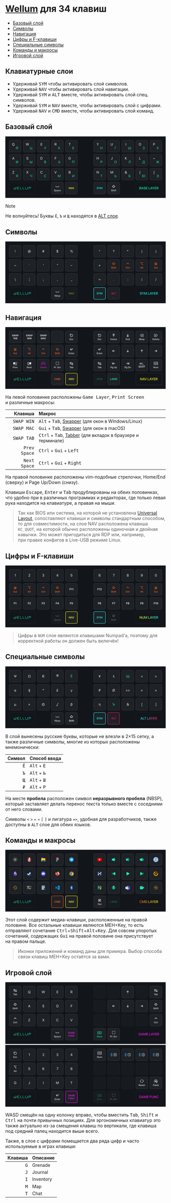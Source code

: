 # [Wellum](./README.md) для 34 клавиш

- [Базовый слой](#базовый-слой)
- [Символы](#символы)
- [Навигация](#навигация)
- [Цифры и F-клавиши](#цифры-и-f-клавиши)
- [Специальные символы](#специальные-символы)
- [Команды и макросы](#команды-и-макросы)
- [Игровой слой](#игровой-слой)

## Клавиатурные слои

- Удерживай <kbd>SYM</kbd> чтобы активировать слой символов.
- Удерживай <kbd>NAV</kbd> чтобы активировать слой навигации.
- Удерживай <kbd>SYM</kbd> и <kbd>ALT</kbd> вместе, чтобы активировать слой спец. символов.
- Удерживай <kbd>SYM</kbd> и <kbd>NAV</kbd> вместе, чтобы активировать слой с цифрами.
- Удерживай <kbd>NAV</kbd> и <kbd>CMD</kbd> вместе, чтобы активировать слой команд.

## Базовый слой

![](./images/wellum34/wellum-layer-base.jpg)

> [!NOTE]
> Не волнуйтесь! Буквы `Ё`, `Ъ` и `Щ` находятся в [ALT слое](#специальные-символы).

## Символы

![](./images/wellum34/wellum-layer-sym.jpg)

## Навигация

![](./images/wellum34/wellum-layer-nav.jpg)

На левой половинке расположены <kbd>Game Layer</kbd>, <kbd>Print Screen</kbd> и различные макросы:

|               Клавиша | Макрос                                                                                                                     |
| --------------------: | :------------------------------------------------------------------------------------------------------------------------- |
|   <kbd>SWAP WIN</kbd> | <kbd>Alt</kbd> + <kbd>Tab</kbd>, [Swapper](./README.md#как-работает-swapper-и-tabber) (для окон в Windows/Linux)           |
|   <kbd>SWAP MAC</kbd> | <kbd>Gui</kbd> + <kbd>Tab</kbd>, [Swapper](./README.md#как-работает-swapper-и-tabber) (для окон в macOS)                   |
|   <kbd>SWAP TAB</kbd> | <kbd>Ctrl</kbd> + <kbd>Tab</kbd>, [Tabber](./README.md#как-работает-swapper-и-tabber) (для вкладок в браузере и терминале) |
| <kbd>Prev Space</kbd> | <kbd>Ctrl</kbd> + <kbd>Gui</kbd> + <kbd>Left</kbd>                                                                         |
| <kbd>Next Space</kbd> | <kbd>Ctrl</kbd> + <kbd>Gui</kbd> + <kbd>Right</kbd>                                                                        |

На правой половинке расположены vim-подобные стрелочки, Home/End (сверху) и Page Up/Down (снизу).

Клавиши <kbd>Escape</kbd>, <kbd>Enter</kbd> и <kbd>Tab</kbd> продублированы на обеих половинках, что удобно при в различных программах и редакторах, где только левая рука находится на клавиатуре, а правая на мыши.

> Так как BIOS или система, на которой не установлена [Universal Layout](https://github.com/braindefender/universal-layout), сопоставляют клавиши и символы стандартным способом, то для совместимости, на слое NAV расположена клавиша `KC_QUOT`, на которой обычно расположены одиночная и двойная кавычки. Это может пригодиться для RDP или, например, при правке конфигов в Live-USB режиме Linux.

## Цифры и F-клавиши

![](./images/wellum34/wellum-layer-num.jpg)

> Цифры в `NUM` слое являются клавишами Numpad'а, поэтому для корректной работы он должен быть включён!

## Специальные символы

![](./images/wellum34/wellum-layer-alt.jpg)

В слой вынесены русские буквы, которые не влезли в 2×15 сетку, а также различные символы, многие из которых расположены мнемонически:

|       Символ | Способ ввода                  |
| -----------: | :---------------------------- |
| <kbd>Ё</kbd> | <kbd>Alt</kbd> + <kbd>Е</kbd> |
| <kbd>Ъ</kbd> | <kbd>Alt</kbd> + <kbd>Ь</kbd> |
| <kbd>Щ</kbd> | <kbd>Alt</kbd> + <kbd>Ш</kbd> |
| <kbd>₽</kbd> | <kbd>Alt</kbd> + <kbd>Р</kbd> |

На месте **пробела** расположен символ **неразрывного пробела** (NBSP), который заставляет делать перенос текста только вместе с соседними от него словами.

Символы `<` `>` `«` `»` `[` `]` и лигатура `=>`, удобная для разработчиков, также доступны в `ALT` слое для обеих языков.

## Команды и макросы

![](./images/wellum34/wellum-layer-cmd.jpg)

Этот слой содержит медиа-клавиши, расположенные на правой половине. Все остальные клавиши являются MEH+Key, то есть отправляют сочетание <kbd>Ctrl</kbd>+<kbd>Shift</kbd>+<kbd>Alt</kbd>+<kbd>Key</kbd>. Для совсем упоротых сочетаний, содержащих <kbd>Gui</kbd> на правой половине она присутствует на правом пальце.

> Иконки приложений и команд даны для примера. Выбор способа связи клавиш MEH+Key остаётся за вами.

## Игровой слой

![](./images/wellum34/wellum-layer-game.jpg)
![](./images/wellum34/wellum-layer-game-fn.jpg)

WASD смещён на одну колонку вправо, чтобы вместить <kbd>Tab</kbd>, <kbd>Shift</kbd> и <kbd>Ctrl</kbd> на почти привычных позициях. Для эргономичных клавиатур это также актуально из-за смещения клавиш по вертикали, где клавиша под средний палец находится выше всего.

Также, в слое с цифрами помещается два ряда цифр и часто используемые в играх клавиши:

|      Клавиша | Описание  |
| -----------: | :-------- |
| <kbd>G</kbd> | Grenade   |
| <kbd>J</kbd> | Journal   |
| <kbd>I</kbd> | Inventory |
| <kbd>M</kbd> | Map       |
| <kbd>T</kbd> | Chat      |
